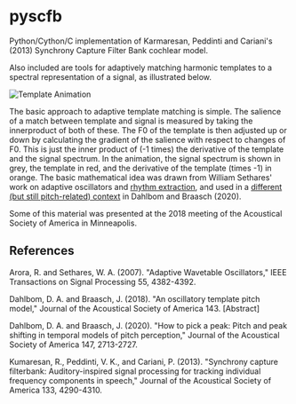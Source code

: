 # pyscfb
Python/Cython/C implementation of Karmaresan, Peddinti and Cariani's (2013) Synchrony Capture Filter Bank cochlear model.

Also included are tools for adaptively matching harmonic templates to a spectral representation of a signal, as illustrated below.

![Template Animation](/images/template-animation1.gif)

The basic approach to adaptive template matching is simple.  The salience of a match between template and signal is measured by taking the innerproduct of both of these.  The F0 of the template is then adjusted up or down by calculating the gradient of the salience with respect to changes of F0.  This is just the inner product of (-1 times) the derivative of the template and the signal spectrum.  In the animation, the signal spectrum is shown in grey, the template in red, and the derivative of the template (times -1) in orange.  The basic mathematical idea was drawn from William Sethares' work on adaptive oscillators and [rhythm extraction](https://www.springer.com/gp/book/9781846286391), and used in a [different (but still pitch-related) context](https://github.com/analogouscircuit/peakpitchshift) in Dahlbom and Braasch (2020).

Some of this material was presented at the 2018 meeting of the Acoustical Society of America in Minneapolis.

## References

Arora, R. and Sethares, W. A. (2007). "Adaptive Wavetable Oscillators," IEEE Transactions on Signal Processing 55, 4382-4392.

Dahlbom, D. A. and Braasch, J. (2018). "An oscillatory template pitch model," Journal of the Acoustical Society of America 143. \[Abstract\]

Dahlbom, D. A. and Braasch, J. (2020). "How to pick a peak: Pitch and peak shifting in temporal models of pitch perception," Journal of the Acoustical Society of America 147, 2713-2727.

Kumaresan, R., Peddinti, V. K., and Cariani, P. (2013). "Synchrony capture filterbank: Auditory-inspired signal processing for tracking individual frequency components in speech," Journal of the Acoustical Society of America 133, 4290-4310.
